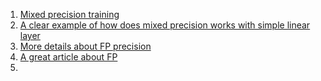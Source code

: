 1. [Mixed precision training](https://arxiv.org/pdf/1710.03740)
2. [A clear example of how does mixed precision works with simple linear layer](https://discuss.pytorch.org/t/how-does-automatic-mixed-precision-handle-input-downscaling/168487)  
3. [More details about FP precision](https://dev-discuss.pytorch.org/t/more-in-depth-details-of-floating-point-precision/654)
4. [A great article about FP](https://ciechanow.ski/exposing-floating-point/)
5. 
